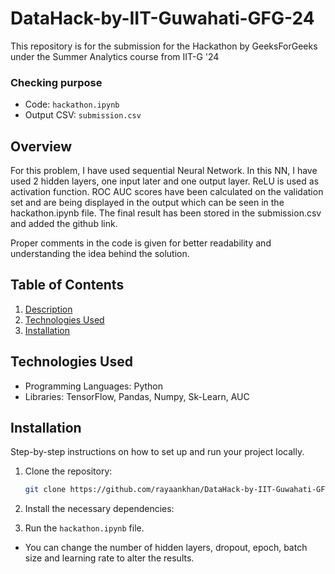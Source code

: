 # DataHack-by-IIT-Guwahati-GFG-24
This repository is for the submission for the Hackathon by GeeksForGeeks under the Summer Analytics course from IIT-G '24

### Checking purpose
- Code: `hackathon.ipynb`
- Output CSV: `submission.csv`

## Overview
For this problem, I have used sequential Neural Network. In this NN, I have used 2 hidden layers, one input later and one output layer. ReLU is used as activation function. 
ROC AUC scores have been calculated on the validation set and are being displayed in the output which can be seen in the hackathon.ipynb file. The final result has been stored in the submission.csv and added the github link.

Proper comments in the code is given for better readability and understanding the idea behind the solution.

## Table of Contents
1. [Description](#description)
2. [Technologies Used](#technologies-used)
3. [Installation](#installation)

## Technologies Used
- Programming Languages: Python
- Libraries: TensorFlow, Pandas, Numpy, Sk-Learn, AUC

## Installation
Step-by-step instructions on how to set up and run your project locally.

1. Clone the repository:
   ```sh
   git clone https://github.com/rayaankhan/DataHack-by-IIT-Guwahati-GFG-24.git
   ```

2. Install the necessary dependencies:

3. Run the `hackathon.ipynb` file.

- You can change the number of hidden layers, dropout, epoch, batch size and learning rate to alter the results.
